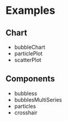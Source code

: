 
# Examples

## Chart
* bubbleChart
* particlePlot
* scatterPlot

## Components
* bubbless
* bubblesMultiSeries
* particles
* crosshair
